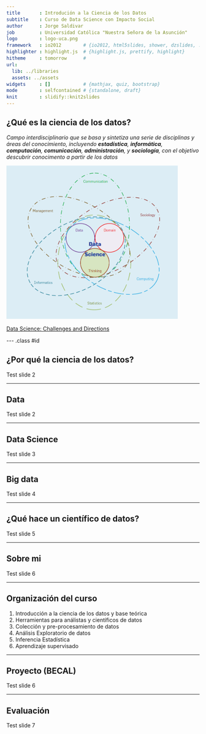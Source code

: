 ```yaml
---
title       : Introdución a la Ciencia de los Datos
subtitle    : Curso de Data Science con Impacto Social
author      : Jorge Saldivar
job         : Universidad Católica "Nuestra Señora de la Asunción"
logo        : logo-uca.png
framework   : io2012        # {io2012, html5slides, shower, dzslides, ...}
highlighter : highlight.js  # {highlight.js, prettify, highlight}
hitheme     : tomorrow      # 
url:
  lib: ../libraries
  assets: ../assets
widgets     : []            # {mathjax, quiz, bootstrap}
mode        : selfcontained # {standalone, draft}
knit        : slidify::knit2slides
---
```


## ¿Qué es la ciencia de los datos?

_Campo interdisciplinario que se basa y sintetiza una serie de disciplinas y áreas del conocimiento, incluyendo **estadística**, **informática**, **computación**, **comunicación**, **administración**, y **sociología**, con el objetivo descubrir conocimento a partir de los datos_

<img class=center src="../assets/img/data_science.jpg" height=400 />

[Data Science: Challenges and Directions](https://cacm.acm.org/magazines/2017/8/219605-data-science/fulltext)

--- .class #id 

## ¿Por qué la ciencia de los datos?

Test slide 2

---

## Data

Test slide 2

---

## Data Science

Test slide 3

---

## Big data

Test slide 4

---

## ¿Qué hace un científico de datos?

Test slide 5

---

## Sobre mi

Test slide 6

---

## Organización del curso

1. Introducción a la ciencia de los datos y base teórica
2. Herramientas para análistas y científicos de datos
3. Colección y pre-procesamiento de datos
4. Análisis Exploratorio de datos
5. Inferencia Estadística
6. Aprendizaje supervisado

---

## Proyecto (BECAL)

Test slide 6

---

## Evaluación

Test slide 7
